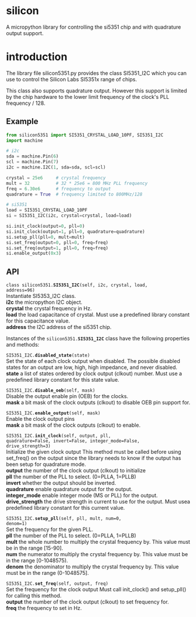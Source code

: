 
# silicon

A micropython library for controlling the si5351 chip 
and with quadrature output support.

# introduction

The library file silicon5351.py provides the class SI5351\_I2C
which you can use to control the Silicon Labs SI5351x range of chips.

This class also supports quadrature output.  However
this support is limited by the chip hardware to the 
lower limit frequency of the clock's PLL frequency / 128.

## Example

```python
from silicon5351 import SI5351_CRYSTAL_LOAD_10PF, SI5351_I2C
import machine 

# i2c
sda = machine.Pin(6)
scl = machine.Pin(7)
i2c = machine.I2C(1, sda=sda, scl=scl)

crystal = 25e6     # crystal frequency
mult = 32          # 32 * 25e6 = 800 MHz PLL frequency
freq = 6.30e6      # frequency to output
quadrature = True  # frequency limited to 800MHz/128

# si5351
load = SI5351_CRYSTAL_LOAD_10PF
si = SI5351_I2C(i2c, crystal=crystal, load=load)

si.init_clock(output=0, pll=0)
si.init_clock(output=1, pll=0, quadrature=quadrature)
si.setup_pll(pll=0, mult=mult)
si.set_freq(output=0, pll=0, freq=freq) 
si.set_freq(output=1, pll=0, freq=freq) 
si.enable_output(0x3)
```

## API

<code>class silicon5351.<b>SI5351\_I2C</b>(self, i2c, crystal, load, address=96)</code>  
Instantiate SI5353\_I2C class.  
**i2c** the micropython I2C object.  
**crystal** the crystal frequency in Hz.  
**load** the load capacitance of crystal.  Must use a predefined library constant for this capacitance value.  
**address** the I2C address of the si5351 chip.  

Instances of the <code>silicon5351.<b>SI5351\_I2C</b></code> class have the following properties and methods:   

<code>SI5351\_I2C.<b>disabled\_state</b>(state)</code>  
Set the state of each clock output when disabled.
The possible disabled states for an output are low, high, high impedance, and never disabled.  
**state** a list of states ordered by clock output (clkout) number.  Must use a predefined library constant for this state value.  

<code>SI5351\_I2C.<b>disable\_oeb</b>(self, mask)</code>  
Disable the output enable pin (OEB) for the clocks.  
**mask** a bit mask of the clock outputs (clkout) to disable OEB pin support for.  

<code>SI5351\_I2C.<b>enable\_output</b>(self, mask)</code>  
Enable the clock output pins  
**mask** a bit mask of the clock outputs (clkout) to enable.  

<code>SI5351\_I2C.<b>init\_clock</b>(self, output, pll, quadrature=False, invert=False, integer\_mode=False, drive\_strength=3)</code>  
Initialize the given clock output
This method must be called before using set\_freq() on the output since
the library needs to know if the output has been setup for quadrature mode.  
**output** the number of the clock output (clkout) to initialize   
**pll** the number of the PLL to select. (0=PLLA, 1=PLLB)  
**invert** whether the output should be inverted.  
**quadrature** enable quadrature output for the output.  
**integer\_mode** enable integer mode (MS or PLL) for the output.  
**drive\_strength** the drive strength in current to use for the output.  Must usea predefined library constant for this current value.  

<code>SI5351\_I2C.<b>setup\_pll</b>(self, pll, mult, num=0, denom=1)</code>  
Set the frequency for the given PLL.  
**pll** the number of the PLL to select. (0=PLLA, 1=PLLB)  
**mult** the whole number to multiply the crystal frequency by.  This value must be in the range [15-90].  
**num** the numerator to multiply the crystal frequency by. This value must be in the range [0-1048575).  
**denom** the denominator to multiply the crystal frequency by. This value must be in the range (0-1048575].  

<code>SI5351\_I2C.<b>set\_freq</b>(self, output, freq)</code>  
Set the frequency for the clock output
Must call init\_clock() and setup\_pll() for calling this method.  
**output** the number of the clock output (clkout) to set frequency for.  
**freq** the frequency to set in Hz.  



